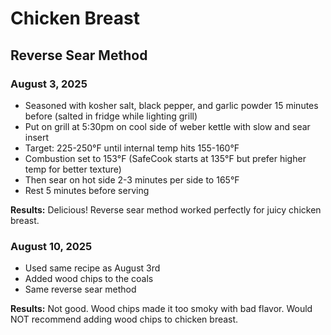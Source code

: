 # Chicken Breast

## Reverse Sear Method

### August 3, 2025
* Seasoned with kosher salt, black pepper, and garlic powder 15 minutes before (salted in fridge while lighting grill)
* Put on grill at 5:30pm on cool side of weber kettle with slow and sear insert
* Target: 225-250°F until internal temp hits 155-160°F
* Combustion set to 153°F (SafeCook starts at 135°F but prefer higher temp for better texture)
* Then sear on hot side 2-3 minutes per side to 165°F
* Rest 5 minutes before serving

**Results:** Delicious! Reverse sear method worked perfectly for juicy chicken breast.

### August 10, 2025
* Used same recipe as August 3rd
* Added wood chips to the coals
* Same reverse sear method

**Results:** Not good. Wood chips made it too smoky with bad flavor. Would NOT recommend adding wood chips to chicken breast.